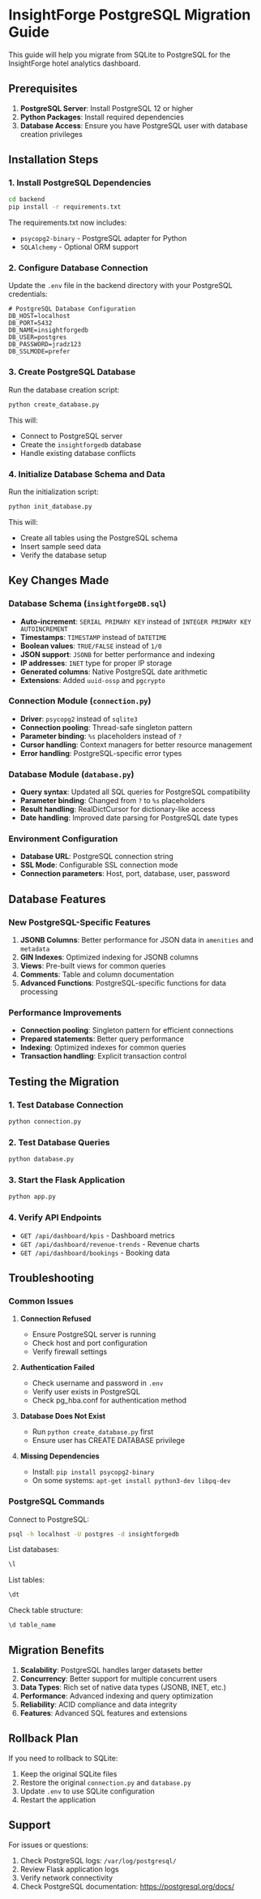 # InsightForge PostgreSQL Migration Guide

This guide will help you migrate from SQLite to PostgreSQL for the InsightForge hotel analytics dashboard.

## Prerequisites

1. **PostgreSQL Server**: Install PostgreSQL 12 or higher
2. **Python Packages**: Install required dependencies
3. **Database Access**: Ensure you have PostgreSQL user with database creation privileges

## Installation Steps

### 1. Install PostgreSQL Dependencies

```bash
cd backend
pip install -r requirements.txt
```

The requirements.txt now includes:

- `psycopg2-binary` - PostgreSQL adapter for Python
- `SQLAlchemy` - Optional ORM support

### 2. Configure Database Connection

Update the `.env` file in the backend directory with your PostgreSQL credentials:

```env
# PostgreSQL Database Configuration
DB_HOST=localhost
DB_PORT=5432
DB_NAME=insightforgedb
DB_USER=postgres
DB_PASSWORD=jradz123
DB_SSLMODE=prefer
```

### 3. Create PostgreSQL Database

Run the database creation script:

```bash
python create_database.py
```

This will:

- Connect to PostgreSQL server
- Create the `insightforgedb` database
- Handle existing database conflicts

### 4. Initialize Database Schema and Data

Run the initialization script:

```bash
python init_database.py
```

This will:

- Create all tables using the PostgreSQL schema
- Insert sample seed data
- Verify the database setup

## Key Changes Made

### Database Schema (`insightforgeDB.sql`)

- **Auto-increment**: `SERIAL PRIMARY KEY` instead of `INTEGER PRIMARY KEY AUTOINCREMENT`
- **Timestamps**: `TIMESTAMP` instead of `DATETIME`
- **Boolean values**: `TRUE/FALSE` instead of `1/0`
- **JSON support**: `JSONB` for better performance and indexing
- **IP addresses**: `INET` type for proper IP storage
- **Generated columns**: Native PostgreSQL date arithmetic
- **Extensions**: Added `uuid-ossp` and `pgcrypto`

### Connection Module (`connection.py`)

- **Driver**: `psycopg2` instead of `sqlite3`
- **Connection pooling**: Thread-safe singleton pattern
- **Parameter binding**: `%s` placeholders instead of `?`
- **Cursor handling**: Context managers for better resource management
- **Error handling**: PostgreSQL-specific error types

### Database Module (`database.py`)

- **Query syntax**: Updated all SQL queries for PostgreSQL compatibility
- **Parameter binding**: Changed from `?` to `%s` placeholders
- **Result handling**: RealDictCursor for dictionary-like access
- **Date handling**: Improved date parsing for PostgreSQL date types

### Environment Configuration

- **Database URL**: PostgreSQL connection string
- **SSL Mode**: Configurable SSL connection mode
- **Connection parameters**: Host, port, database, user, password

## Database Features

### New PostgreSQL-Specific Features

1. **JSONB Columns**: Better performance for JSON data in `amenities` and `metadata`
2. **GIN Indexes**: Optimized indexing for JSONB columns
3. **Views**: Pre-built views for common queries
4. **Comments**: Table and column documentation
5. **Advanced Functions**: PostgreSQL-specific functions for data processing

### Performance Improvements

- **Connection pooling**: Singleton pattern for efficient connections
- **Prepared statements**: Better query performance
- **Indexing**: Optimized indexes for common queries
- **Transaction handling**: Explicit transaction control

## Testing the Migration

### 1. Test Database Connection

```bash
python connection.py
```

### 2. Test Database Queries

```bash
python database.py
```

### 3. Start the Flask Application

```bash
python app.py
```

### 4. Verify API Endpoints

- `GET /api/dashboard/kpis` - Dashboard metrics
- `GET /api/dashboard/revenue-trends` - Revenue charts
- `GET /api/dashboard/bookings` - Booking data

## Troubleshooting

### Common Issues

1. **Connection Refused**

   - Ensure PostgreSQL server is running
   - Check host and port configuration
   - Verify firewall settings

2. **Authentication Failed**

   - Check username and password in `.env`
   - Verify user exists in PostgreSQL
   - Check pg_hba.conf for authentication method

3. **Database Does Not Exist**

   - Run `python create_database.py` first
   - Ensure user has CREATE DATABASE privilege

4. **Missing Dependencies**
   - Install: `pip install psycopg2-binary`
   - On some systems: `apt-get install python3-dev libpq-dev`

### PostgreSQL Commands

Connect to PostgreSQL:

```bash
psql -h localhost -U postgres -d insightforgedb
```

List databases:

```sql
\l
```

List tables:

```sql
\dt
```

Check table structure:

```sql
\d table_name
```

## Migration Benefits

1. **Scalability**: PostgreSQL handles larger datasets better
2. **Concurrency**: Better support for multiple concurrent users
3. **Data Types**: Rich set of native data types (JSONB, INET, etc.)
4. **Performance**: Advanced indexing and query optimization
5. **Reliability**: ACID compliance and data integrity
6. **Features**: Advanced SQL features and extensions

## Rollback Plan

If you need to rollback to SQLite:

1. Keep the original SQLite files
2. Restore the original `connection.py` and `database.py`
3. Update `.env` to use SQLite configuration
4. Restart the application

## Support

For issues or questions:

1. Check PostgreSQL logs: `/var/log/postgresql/`
2. Review Flask application logs
3. Verify network connectivity
4. Check PostgreSQL documentation: https://postgresql.org/docs/
